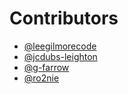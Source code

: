 # Contributors

- [@leegilmorecode](https://github.com/leegilmorecode)
- [@jcdubs-leighton](https://github.com/jcdubs-leighton)
- [@g-farrow](https://github.com/g-farrow)
- [@ro2nie](https://github.com/ro2nie)
